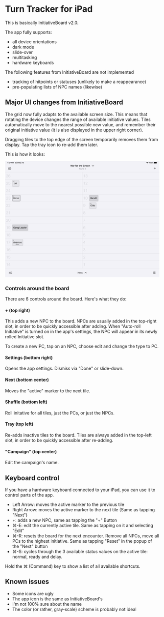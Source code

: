 # Turn Tracker for iPad

This is basically InitiativeBoard v2.0.

The app fully supports:  

* all device orientations
* dark mode
* slide-over
* multitasking
* hardware keyboards

The following features from InitiativeBoard are not implemented

* tracking of hitpoints or statuses (unlikely to make a reappearance)
* pre-populating lists of NPC names (likewise)

## Major UI changes from InitiativeBoard

The grid now fully adapts to the available screen size. This means that rotating the device changes the range of available initiative values. Tiles automatically move to the nearest possible new value, and remember their original initiative value (it is also displayed in the upper right corner).

Dragging tiles to the top edge of the screen temporarily removes them from display. Tap the tray icon to re-add them later.

This is how it looks:

<p align="center">
  <a href="TurnTracker.png"><img src="TurnTracker.png" width="600" title="hover text"></a>
</p>

### Controls around the board

There are 6 controls around the board. Here's what they do:

#### + (top right)

This adds a new NPC to the board. NPCs are usually added in the top-right slot, in order to be quickly accessible after adding. When "Auto-roll Initiative" is turned on in the app's settings, the NPC will appear in its newly rolled Initiative slot.


To create a new PC, tap on an NPC, choose edit and change the type to PC.

#### Settings (bottom right)

Opens the app settings. Dismiss via "Done" or slide-down.

#### Next (bottom center)

Moves the "active" marker to the next tile.

#### Shuffle (bottom left)

Roll initative for all tiles, just the PCs, or just the NPCs.

#### Tray (top left)

Re-adds inactive tiles to the board. Tiles are always added in the top-left slot, in order to be quickly accessible after re-adding.

#### "Campaign" (top center)

Edit the campaign's name.

## Keyboard control

If you have a hardware keyboard connected to your iPad, you can use it to control parts of the app. 

* Left Arrow: moves the active marker to the previous tile
* Right Arrow: moves the active marker to the next tile (Same as tapping "Next")
* +: adds a new NPC, same as tapping the "+" Button
* ⌘-E: edit the currently active tile. Same as tapping on it and selecting "Edit"
* ⌘-R: resets the board for the next encounter. Remove all NPCs, move all PCs to the highest initiative. Same as tapping "Reset" in the popup of the "Next" button
* ⌘-S: cycles through the 3 available status values on the active tile: normal, ready and delay.

Hold the ⌘ (Command) key to show a list of all available shortcuts.

## Known issues

* Some icons are ugly
* The app icon is the same as InitiativeBoard's
* I'm not 100% sure about the name
* The color (or rather, gray-scale) scheme is probably not ideal
